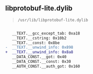 ## libprotobuf-lite.dylib

> `/usr/lib/libprotobuf-lite.dylib`

```diff

   __TEXT.__gcc_except_tab: 0xa18
   __TEXT.__cstring: 0x10b2
   __TEXT.__const: 0x8be
-  __TEXT.__unwind_info: 0x898
+  __TEXT.__unwind_info: 0x8a8
   __DATA_CONST.__got: 0x40
   __DATA_CONST.__const: 0x30
   __AUTH_CONST.__auth_got: 0x160

```
